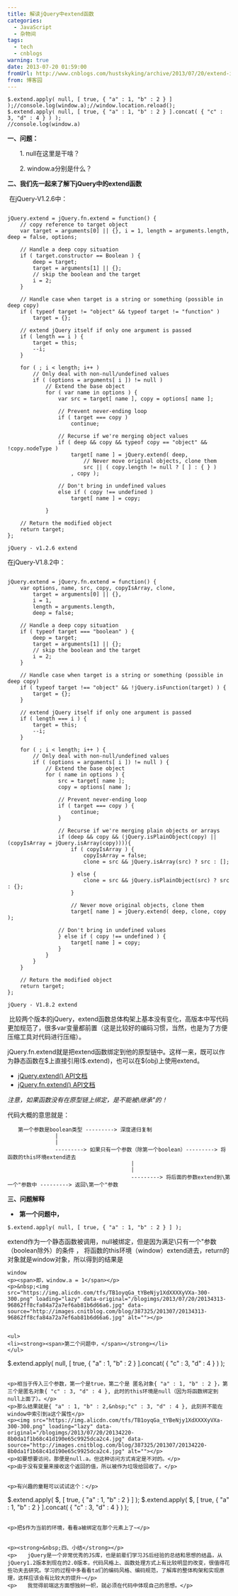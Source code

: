 ```yaml
---
title: 解读jQuery中extend函数
categories:
  - JavaScript
  - 杂物间
tags:
  - tech
  - cnblogs
warning: true
date: 2013-07-20 01:59:00
fromUrl: http://www.cnblogs.com/hustskyking/archive/2013/07/20/extend-in-jQuery.html
from: 博客园
---
```




```
$.extend.apply( null, [ true, { "a" : 1, "b" : 2 } ] );//console.log(window.a);//window.location.reload();
$.extend.apply( null, [ true, { "a" : 1, "b" : 2 } ].concat( { "c" : 3, "d" : 4 } ) );
//console.log(window.a)

```

<p><strong>一、问题：</strong></p>
<p>　　1. null在这里是干啥？</p>
<p>　　2. window.a分别是什么？</p>


<p><strong>二、我们先一起来了解下jQuery中的extend函数</strong></p>
<p>&nbsp;在jQuery-V1.2.6中：</p>

```

jQuery.extend = jQuery.fn.extend = function() {
    // copy reference to target object
    var target = arguments[0] || {}, i = 1, length = arguments.length, deep = false, options;

    // Handle a deep copy situation
    if ( target.constructor == Boolean ) {
        deep = target;
        target = arguments[1] || {};
        // skip the boolean and the target
        i = 2;
    }

    // Handle case when target is a string or something (possible in deep copy)
    if ( typeof target != "object" && typeof target != "function" )
        target = {};

    // extend jQuery itself if only one argument is passed
    if ( length == i ) {
        target = this;
        --i;
    }

    for ( ; i < length; i++ )
        // Only deal with non-null/undefined values
        if ( (options = arguments[ i ]) != null )
            // Extend the base object
            for ( var name in options ) {
                var src = target[ name ], copy = options[ name ];

                // Prevent never-ending loop
                if ( target === copy )
                    continue;

                // Recurse if we're merging object values
                if ( deep && copy && typeof copy == "object" && !copy.nodeType )
                    target[ name ] = jQuery.extend( deep,
                        // Never move original objects, clone them
                        src || ( copy.length != null ? [ ] : { } )
                    , copy );

                // Don't bring in undefined values
                else if ( copy !== undefined )
                    target[ name ] = copy;

            }

    // Return the modified object
    return target;
};

jQuery - v1.2.6 extend
```



<p>在jQuery-V1.8.2中：</p>

```

jQuery.extend = jQuery.fn.extend = function() {
    var options, name, src, copy, copyIsArray, clone,
        target = arguments[0] || {},
        i = 1,
        length = arguments.length,
        deep = false;

    // Handle a deep copy situation
    if ( typeof target === "boolean" ) {
        deep = target;
        target = arguments[1] || {};
        // skip the boolean and the target
        i = 2;
    }

    // Handle case when target is a string or something (possible in deep copy)
    if ( typeof target !== "object" && !jQuery.isFunction(target) ) {
        target = {};
    }

    // extend jQuery itself if only one argument is passed
    if ( length === i ) {
        target = this;
        --i;
    }

    for ( ; i < length; i++ ) {
        // Only deal with non-null/undefined values
        if ( (options = arguments[ i ]) != null ) {
            // Extend the base object
            for ( name in options ) {
                src = target[ name ];
                copy = options[ name ];

                // Prevent never-ending loop
                if ( target === copy ) {
                    continue;
                }

                // Recurse if we're merging plain objects or arrays
                if (deep && copy && (jQuery.isPlainObject(copy) || (copyIsArray = jQuery.isArray(copy)))){
                    if ( copyIsArray ) {
                        copyIsArray = false;
                        clone = src && jQuery.isArray(src) ? src : [];

                    } else {
                        clone = src && jQuery.isPlainObject(src) ? src : {};
                    }

                    // Never move original objects, clone them
                    target[ name ] = jQuery.extend( deep, clone, copy );

                // Don't bring in undefined values
                } else if ( copy !== undefined ) {
                    target[ name ] = copy;
                }
            }
        }
    }

    // Return the modified object
    return target;
};

jQuery - V1.8.2 extend
```



<p>&nbsp;比较两个版本的jQuery，extend函数总体构架上基本没有变化，高版本中写代码更加规范了，很多var变量都前置（这是比较好的编码习惯，当然，也是为了方便压缩工具对代码进行压缩）。</p>
<p>jQuery.fn.extend就是把extend函数绑定到他的原型链中。这样一来，既可以作为静态函数在$上直接引用($.extend)，也可以在$(obj)上使用extend。</p>
<ul>
<li><a href="http://api.jquery.com/jQuery.extend/" target="_blank">jQuery.extend() API文档</a></li>
<li><a href="http://api.jquery.com/jQuery.fn.extend/" target="_blank">jQuery.fn.extend() API文档</a></li>
</ul>
<p><em>注意，如果函数没有在原型链上绑定，是不能被\继承"的！</em></p>


<p>代码大概的意思就是：</p>

```
　　第一个参数是boolean类型 ---------> 深度递归复制
               |
               |
               ---------> 如果只有一个参数（除第一个boolean）---------> 将函数的this环境extend进去
                                       |
                                       |
                                       ---------> 将后面的参数extend到\第一个"参数中 ---------> 返回\第一个"参数

```



<p><strong>三、问题解释</strong></p>
<ul>
<li><strong>&nbsp;第一个问题中，</strong></li>
</ul>

```
$.extend.apply( null, [ true, { "a" : 1, "b" : 2 } ] );

```

<p>extend作为一个静态函数被调用，null被绑定，但是因为满足\只有一个"参数（boolean除外）的条件 ， 将函数的this环境（window）extend进去，return的对象就是window对象，所以得到的结果是</p>

```
window 
<p><span>即，window.a = 1</span></p>
<p>&nbsp;<img src="https://img.alicdn.com/tfs/TB1oyqGa_tYBeNjy1XdXXXXyVXa-300-300.png" loading="lazy" data-original="/blogimgs/2013/07/20/20134313-96862ff8cfa84a72a7ef6ab81b6d66a6.jpg" data-source="http://images.cnitblog.com/blog/387325/201307/20134313-96862ff8cfa84a72a7ef6ab81b6d66a6.jpg" alt=""></p>


<ul>
<li><strong><span>第二个问题中，</span></strong></li>
</ul>

```
$.extend.apply( null, [ true, { "a" : 1, "b" : 2 } ].concat( { "c" : 3, "d" : 4 } ) );

```

<p>相当于传入三个参数，第一个是true，第二个是 匿名对象{ "a" : 1, "b" : 2 }，第三个是匿名对象{ "c" : 3, "d" : 4 }, 此时的this环境是null（因为将函数绑定到null上面了）。</p>
<p>那么结果就是{ "a" : 1, "b" : 2,&nbsp;"c" : 3, "d" : 4 }, 此刻并不能在window中索引到a这个属性</p>
<p><img src="https://img.alicdn.com/tfs/TB1oyqGa_tYBeNjy1XdXXXXyVXa-300-300.png" loading="lazy" data-original="/blogimgs/2013/07/20/20134220-8b0da1f1b68c41d190e65c9925dca2c4.jpg" data-source="http://images.cnitblog.com/blog/387325/201307/20134220-8b0da1f1b68c41d190e65c9925dca2c4.jpg" alt=""></p>
<p>如要想要访问，那便是null.a，但这种访问方式肯定是不对的。</p>
<p>由于没有变量来接收这个返回的值，所以被作为垃圾给回收了。</p>


<p>有兴趣的童鞋可以试试这个：</p>

```
$.extend.apply( $, [ true, { "a" : 1, "b" : 2 } ] );
$.extend.apply( $, [ true, { "a" : 1, "b" : 2 } ].concat( { "c" : 3, "d" : 4 } ) );

```

<p>把$作为当前的环境，看看a被绑定在那个元素上了~</p>


<p><strong>&nbsp;四、小结</strong></p>
<p>　　jQuery是一个非常优秀的JS库，也是前辈们学习JS后经验的总结和思想的结晶，从jQuery1.2版本到现在的2.0版本，代码风格上、函数处理方式上有比较明显的改变，很值得花些功夫去研究。学习的过程中多看看ta们的编码风格、编码规范，了解库的整体构架和实现原理，这样应该会有比较大的提升~</p>
<p>　　我觉得前端这方面想独树一帜，就必须在代码中体现自己的思想。</p>



